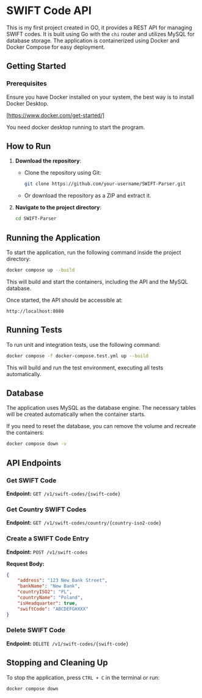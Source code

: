 # SWIFT Code API

This is my first project created in GO, it provides a REST API for managing SWIFT codes. It is built using Go with the `chi` router and utilizes MySQL for database storage. The application is containerized using Docker and Docker Compose for easy deployment.

## Getting Started

### Prerequisites

Ensure you have Docker installed on your system, the best way is to install Docker Desktop.

[https://www.docker.com/get-started/]

You need docker desktop running to start the program.

## How to Run

1. **Download the repository**:
   - Clone the repository using Git:  
     ```sh
     git clone https://github.com/your-username/SWIFT-Parser.git
     ```
   - Or download the repository as a ZIP and extract it.

2. **Navigate to the project directory**:
   ```sh
   cd SWIFT-Parser
   ```

## Running the Application

To start the application, run the following command inside the project directory:

```sh
docker compose up --build
```

This will build and start the containers, including the API and the MySQL database.

Once started, the API should be accessible at:
```
http://localhost:8080
```

## Running Tests

To run unit and integration tests, use the following command:

```sh
docker compose -f docker-compose.test.yml up --build
```

This will build and run the test environment, executing all tests automatically.

## Database

The application uses MySQL as the database engine. The necessary tables will be created automatically when the container starts.

If you need to reset the database, you can remove the volume and recreate the containers:
```sh
docker compose down -v
```

## API Endpoints

### Get SWIFT Code
**Endpoint:** `GET /v1/swift-codes/{swift-code}`


### Get Country SWIFT Codes
**Endpoint:** `GET /v1/swift-codes/country/{country-iso2-code}`


### Create a SWIFT Code Entry
**Endpoint:** `POST /v1/swift-codes`

**Request Body:**
```json
{
    "address": "123 New Bank Street",
    "bankName": "New Bank",
    "countryISO2": "PL",
    "countryName": "Poland",
    "isHeadquarter": true,
    "swiftCode": "ABCDEFGHXXX"
}
```


### Delete SWIFT Code
**Endpoint:** `DELETE /v1/swift-codes/{swift-code}`




## Stopping and Cleaning Up
To stop the application, press `CTRL + C` in the terminal or run:
```sh
docker compose down
```

